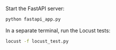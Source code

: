 Start the FastAPI server:
```bash
python fastapi_app.py
```

In a separate terminal, run the Locust tests:
```bash
locust -f locust_test.py
```

